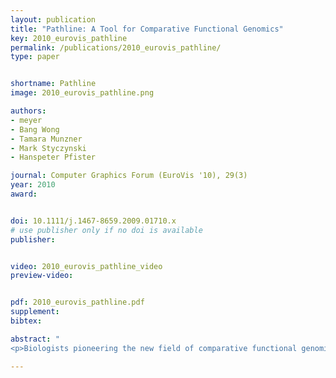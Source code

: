 ```yaml
---
layout: publication
title: "Pathline: A Tool for Comparative Functional Genomics"
key: 2010_eurovis_pathline
permalink: /publications/2010_eurovis_pathline/
type: paper


shortname: Pathline
image: 2010_eurovis_pathline.png

authors:
- meyer
- Bang Wong
- Tamara Munzner
- Mark Styczynski
- Hanspeter Pfister

journal: Computer Graphics Forum (EuroVis '10), 29(3)
year: 2010
award: 


doi: 10.1111/j.1467-8659.2009.01710.x
# use publisher only if no doi is available
publisher: 


video: 2010_eurovis_pathline_video
preview-video:


pdf: 2010_eurovis_pathline.pdf
supplement:
bibtex: 

abstract: "
<p>Biologists pioneering the new field of comparative functional genomics attempt to infer the mechanisms of gene regulation by looking for similarities and differences of gene activity over time across multiple species. They use three kinds of data: functional data such as gene activity measurements, pathway data that represent a series of reactions within a cellular process, and phylogenetic relationship data that describe the relatedness of species. No existing visualization tool can visually encode the biologically interesting relationships between multiple pathways, multiple genes, and multiple species. We tackle the challenge of visualizing all aspects of this comparative functional genomics dataset with a new interactive tool called Pathline. In addition to the overall characterization of the problem and design of Pathline, our contributions include two new visual encoding techniques. One is a new method for linearizing metabolic pathways that provides appropriate topological information and supports the comparison of quantitative data along the pathway. The second is the curvemap view, a depiction of time series data for comparison of gene activity and metabolite levels across multiple species. Pathline was developed in close collaboration with a team of genomic scientists. We validate our approach with case studies of the biologists' use of Pathline and report on how they use the tool to confirm existing findings and to discover new scientific insights.</p>"

---
```



